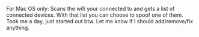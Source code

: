 For Mac OS only: Scans the wifi your connected to and gets a list of connected devices. With that list you can choose to spoof one of them. Took me a day, just started out btw. Let me know if I should add/remove/fix anything.


